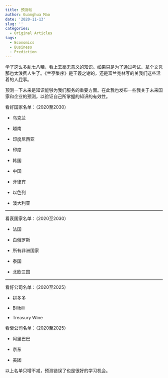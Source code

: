 ```yaml
---
title: 预测帖
author: Guanghua Mao
date: '2020-11-13'
slug: ''
categories:
  - Original Articles
tags:
  - Economics
  - Business
  - Prediction
---
```


学了这么多乱七八糟，看上去毫无意义的知识。如果只是为了通过考试、拿个文凭那也太浪费人生了。《兰亭集序》是王羲之谢的，还是富兰克林写的关我们这些活着的人屁事。

预测一下未来是知识能够为我们服务的重要方面。在此我也发布一些我关于未来国家和企业的预测，以验证自己所掌握的知识的有效性。

看好国家名单：（2020至2030）

* 乌克兰

* 越南

* 印度尼西亚

* 印度

* 韩国

* 中国

* 菲律宾

* 以色列

* 澳大利亚


---


看衰国家名单：（2020至2030）

* 法国

* 白俄罗斯

* 所有非洲国家

* 泰国

* 北欧三国

---

看好公司名单：（2020至2025）

* 拼多多

* Bilibili

* Treasury Wine

看衰公司名单：（2020至2025）

* 阿里巴巴

* 京东

* 美团

以上名单只增不减，预测错误了也是很好的学习机会。
